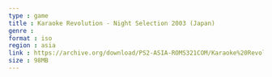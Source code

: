 ```yaml
---
type : game
title : Karaoke Revolution - Night Selection 2003 (Japan)
genre : 
format : iso
region : asia
link : https://archive.org/download/PS2-ASIA-ROMS321COM/Karaoke%20Revolution%20-%20Night%20Selection%202003%20%28Japan%29.7z
size : 98MB
---
```

